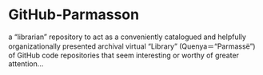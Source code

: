 # GitHub-Parmasson
a “librarian” repository to act as a conveniently catalogued and helpfully organizationally presented archival virtual “Library” (Quenya＝“Parmassë”) of GitHub code repositories that seem interesting or worthy of greater attention…
